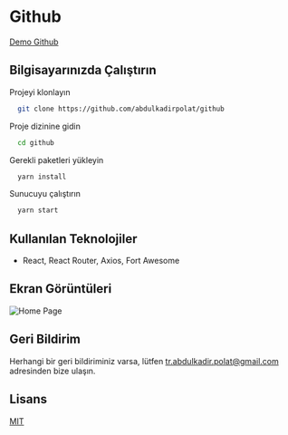 
# Github

[Demo Github](https://github-rust.vercel.app/)
## Bilgisayarınızda Çalıştırın

Projeyi klonlayın

```bash
  git clone https://github.com/abdulkadirpolat/github
```

Proje dizinine gidin

```bash
  cd github
```

Gerekli paketleri yükleyin

```bash
  yarn install
```

Sunucuyu çalıştırın

```bash
  yarn start
```

  
## Kullanılan Teknolojiler

- React, React Router, Axios, Fort Awesome  
 
## Ekran Görüntüleri

![Home Page](https://i.hizliresim.com/dcectdv.jpg)
 
## Geri Bildirim

Herhangi bir geri bildiriminiz varsa, lütfen tr.abdulkadir.polat@gmail.com adresinden bize ulaşın.

  
## Lisans

[MIT](https://choosealicense.com/licenses/mit/)